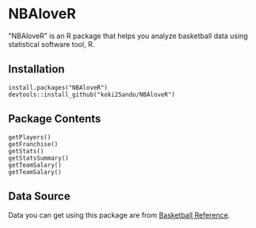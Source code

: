 # NBAloveR

"NBAloveR" is an R package that helps you analyze basketball data using statistical software tool, R.

## Installation

```{r}
install.packages("NBAloveR")
devtools::install_github("koki25ando/NBAloveR")
```

## Package Contents

```{r}
getPlayers()
getFranchise()
getStats()
getStatsSummary()
getTeamSalary()
getTeamSalary()
```

## Data Source
Data you can get using this package are from [Basketball Reference](https://www.basketball-reference.com/).
